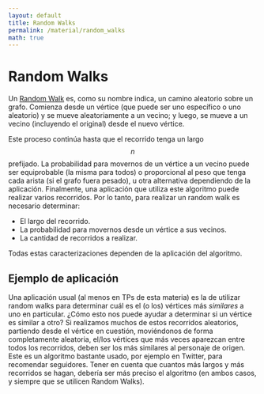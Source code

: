 ```yaml
---
layout: default
title: Random Walks
permalink: /material/random_walks
math: true
---
```


# Random Walks

Un [Random Walk](https://en.wikipedia.org/wiki/Random_walk) es, como su nombre indica, un camino aleatorio
sobre un grafo. Comienza desde un vértice (que puede ser uno específico o uno aleatorio) y se mueve
aleatoriamente a un vecino; y luego, se mueve a un vecino (incluyendo el original) desde el nuevo vértice.

Este proceso continúa hasta que el recorrido tenga un largo $$n$$ prefijado. La probabilidad para movernos
de un vértice a un vecino puede ser equiprobable (la misma para todos) o proporcional al peso que tenga
cada arista (si el grafo fuera pesado), u otra alternativa dependiendo de la aplicación. Finalmente, una
aplicación que utiliza este algoritmo puede realizar varios recorridos. Por lo tanto, para realizar un
random walk es necesario determinar:
* El largo del recorrido.
* La probabilidad para movernos desde un vértice a sus vecinos.
* La cantidad de recorridos a realizar.

Todas estas caracterizaciones dependen de la aplicación del algoritmo.

## Ejemplo de aplicación

Una aplicación usual (al menos en TPs de esta materia) es la de utilizar random walks para determinar 
cuál es el (o los) vértices más _similares_ a uno en particular. ¿Cómo esto nos puede ayudar a determinar
si un vértice es similar a otro? Si realizamos muchos de estos recorridos aleatorios, partiendo desde el
vértice en cuestión, moviéndonos de forma completamente aleatoria, el/los vértices que más veces aparezcan
entre todos los recorridos, deben ser los más similares al personaje de origen. Este es un algoritmo
bastante usado, por ejemplo en Twitter, para recomendar seguidores. Tener en cuenta que cuantos más 
largos y más recorridos se hagan, debería ser más preciso el algoritmo (en ambos casos, y siempre que se
utilicen Random Walks).
